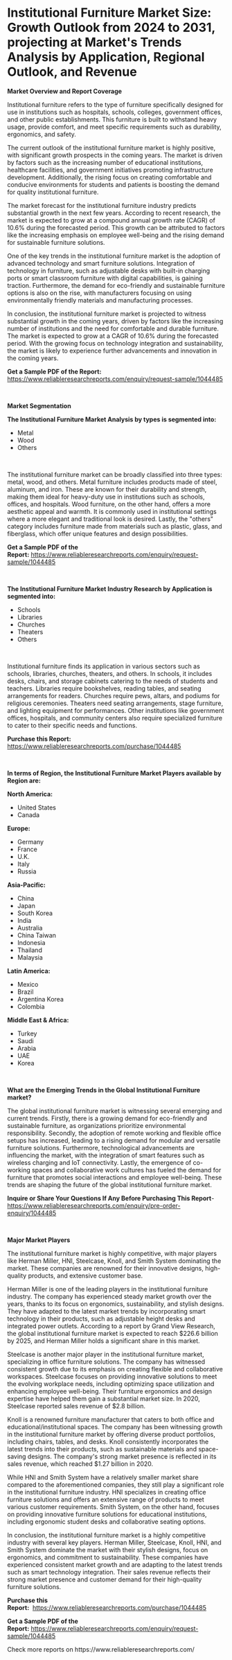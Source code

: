 <p><h1>Institutional Furniture Market Size: Growth Outlook from 2024 to 2031, projecting at Market's Trends Analysis by Application, Regional Outlook, and Revenue</h1></p><p><strong>Market Overview and Report Coverage</strong></p>
<p><p>Institutional furniture refers to the type of furniture specifically designed for use in institutions such as hospitals, schools, colleges, government offices, and other public establishments. This furniture is built to withstand heavy usage, provide comfort, and meet specific requirements such as durability, ergonomics, and safety.</p><p>The current outlook of the institutional furniture market is highly positive, with significant growth prospects in the coming years. The market is driven by factors such as the increasing number of educational institutions, healthcare facilities, and government initiatives promoting infrastructure development. Additionally, the rising focus on creating comfortable and conducive environments for students and patients is boosting the demand for quality institutional furniture.</p><p>The market forecast for the institutional furniture industry predicts substantial growth in the next few years. According to recent research, the market is expected to grow at a compound annual growth rate (CAGR) of 10.6% during the forecasted period. This growth can be attributed to factors like the increasing emphasis on employee well-being and the rising demand for sustainable furniture solutions.</p><p>One of the key trends in the institutional furniture market is the adoption of advanced technology and smart furniture solutions. Integration of technology in furniture, such as adjustable desks with built-in charging ports or smart classroom furniture with digital capabilities, is gaining traction. Furthermore, the demand for eco-friendly and sustainable furniture options is also on the rise, with manufacturers focusing on using environmentally friendly materials and manufacturing processes.</p><p>In conclusion, the institutional furniture market is projected to witness substantial growth in the coming years, driven by factors like the increasing number of institutions and the need for comfortable and durable furniture. The market is expected to grow at a CAGR of 10.6% during the forecasted period. With the growing focus on technology integration and sustainability, the market is likely to experience further advancements and innovation in the coming years.</p></p>
<p><strong>Get a Sample PDF of the Report:</strong> <a href="https://www.reliableresearchreports.com/enquiry/request-sample/1044485">https://www.reliableresearchreports.com/enquiry/request-sample/1044485</a></p>
<p>&nbsp;</p>
<p><strong>Market Segmentation</strong></p>
<p><strong>The Institutional Furniture Market Analysis by types is segmented into:</strong></p>
<p><ul><li>Metal</li><li>Wood</li><li>Others</li></ul></p>
<p>&nbsp;</p>
<p><p>The institutional furniture market can be broadly classified into three types: metal, wood, and others. Metal furniture includes products made of steel, aluminum, and iron. These are known for their durability and strength, making them ideal for heavy-duty use in institutions such as schools, offices, and hospitals. Wood furniture, on the other hand, offers a more aesthetic appeal and warmth. It is commonly used in institutional settings where a more elegant and traditional look is desired. Lastly, the "others" category includes furniture made from materials such as plastic, glass, and fiberglass, which offer unique features and design possibilities.</p></p>
<p><strong>Get a Sample PDF of the Report:</strong>&nbsp;<a href="https://www.reliableresearchreports.com/enquiry/request-sample/1044485">https://www.reliableresearchreports.com/enquiry/request-sample/1044485</a></p>
<p>&nbsp;</p>
<p><strong>The Institutional Furniture Market Industry Research by Application is segmented into:</strong></p>
<p><ul><li>Schools</li><li>Libraries</li><li>Churches</li><li>Theaters</li><li>Others</li></ul></p>
<p>&nbsp;</p>
<p><p>Institutional furniture finds its application in various sectors such as schools, libraries, churches, theaters, and others. In schools, it includes desks, chairs, and storage cabinets catering to the needs of students and teachers. Libraries require bookshelves, reading tables, and seating arrangements for readers. Churches require pews, altars, and podiums for religious ceremonies. Theaters need seating arrangements, stage furniture, and lighting equipment for performances. Other institutions like government offices, hospitals, and community centers also require specialized furniture to cater to their specific needs and functions.</p></p>
<p><strong>Purchase this Report:</strong>&nbsp; <a href="https://www.reliableresearchreports.com/purchase/1044485">https://www.reliableresearchreports.com/purchase/1044485</a></p>
<p>&nbsp;</p>
<p><strong>In terms of Region, the Institutional Furniture Market Players available by Region are:</strong></p>
<p>
    <p> <strong> North America: </strong>
        <ul>
            <li>United States</li>
            <li>Canada</li>
        </ul>
        </p> 
    <p> <strong> Europe: </strong>
        <ul>
            <li>Germany</li>
            <li>France</li>
            <li>U.K.</li>
            <li>Italy</li>
            <li>Russia</li>
        </ul>
        </p> 
    <p> <strong> Asia-Pacific: </strong>
        <ul>
            <li>China</li>
            <li>Japan</li>
            <li>South Korea</li>
            <li>India</li>
            <li>Australia</li>
            <li>China Taiwan</li>
            <li>Indonesia</li>
            <li>Thailand</li>
            <li>Malaysia</li>
        </ul>
        </p> 
    <p> <strong> Latin America: </strong>
        <ul>
            <li>Mexico</li>
            <li>Brazil</li>
            <li>Argentina Korea</li>
            <li>Colombia</li>
        </ul>
        </p> 
    <p> <strong> Middle East & Africa: </strong>
        <ul>
            <li>Turkey</li>
            <li>Saudi</li>
            <li>Arabia</li>
            <li>UAE</li>
            <li>Korea</li>
        </ul>
    </p>
    </p>
<p>&nbsp;</p>
<p><strong>What are the Emerging Trends in the Global Institutional Furniture market?</strong></p>
<p><p>The global institutional furniture market is witnessing several emerging and current trends. Firstly, there is a growing demand for eco-friendly and sustainable furniture, as organizations prioritize environmental responsibility. Secondly, the adoption of remote working and flexible office setups has increased, leading to a rising demand for modular and versatile furniture solutions. Furthermore, technological advancements are influencing the market, with the integration of smart features such as wireless charging and IoT connectivity. Lastly, the emergence of co-working spaces and collaborative work cultures has fueled the demand for furniture that promotes social interactions and employee well-being. These trends are shaping the future of the global institutional furniture market.</p></p>
<p><strong>Inquire or Share Your Questions If Any Before Purchasing This Report</strong>- <a href="https://www.reliableresearchreports.com/enquiry/pre-order-enquiry/1044485">https://www.reliableresearchreports.com/enquiry/pre-order-enquiry/1044485</a></p>
<p>&nbsp;</p>
<p><strong>Major Market Players</strong></p>
<p><p>The institutional furniture market is highly competitive, with major players like Herman Miller, HNI, Steelcase, Knoll, and Smith System dominating the market. These companies are renowned for their innovative designs, high-quality products, and extensive customer base. </p><p>Herman Miller is one of the leading players in the institutional furniture industry. The company has experienced steady market growth over the years, thanks to its focus on ergonomics, sustainability, and stylish designs. They have adapted to the latest market trends by incorporating smart technology in their products, such as adjustable height desks and integrated power outlets. According to a report by Grand View Research, the global institutional furniture market is expected to reach $226.6 billion by 2025, and Herman Miller holds a significant share in this market.</p><p>Steelcase is another major player in the institutional furniture market, specializing in office furniture solutions. The company has witnessed consistent growth due to its emphasis on creating flexible and collaborative workspaces. Steelcase focuses on providing innovative solutions to meet the evolving workplace needs, including optimizing space utilization and enhancing employee well-being. Their furniture ergonomics and design expertise have helped them gain a substantial market size. In 2020, Steelcase reported sales revenue of $2.8 billion.</p><p>Knoll is a renowned furniture manufacturer that caters to both office and educational/institutional spaces. The company has been witnessing growth in the institutional furniture market by offering diverse product portfolios, including chairs, tables, and desks. Knoll consistently incorporates the latest trends into their products, such as sustainable materials and space-saving designs. The company's strong market presence is reflected in its sales revenue, which reached $1.27 billion in 2020.</p><p>While HNI and Smith System have a relatively smaller market share compared to the aforementioned companies, they still play a significant role in the institutional furniture industry. HNI specializes in creating office furniture solutions and offers an extensive range of products to meet various customer requirements. Smith System, on the other hand, focuses on providing innovative furniture solutions for educational institutions, including ergonomic student desks and collaborative seating options.</p><p>In conclusion, the institutional furniture market is a highly competitive industry with several key players. Herman Miller, Steelcase, Knoll, HNI, and Smith System dominate the market with their stylish designs, focus on ergonomics, and commitment to sustainability. These companies have experienced consistent market growth and are adapting to the latest trends such as smart technology integration. Their sales revenue reflects their strong market presence and customer demand for their high-quality furniture solutions.</p></p>
<p><strong>Purchase this Report:</strong>&nbsp;&nbsp;<a href="https://www.reliableresearchreports.com/purchase/1044485">https://www.reliableresearchreports.com/purchase/1044485</a></p>
<p></p>
<p><strong>Get a Sample PDF of the Report:</strong>&nbsp;<a href="https://www.reliableresearchreports.com/enquiry/request-sample/1044485">https://www.reliableresearchreports.com/enquiry/request-sample/1044485</a></p>
<p>Check more reports on https://www.reliableresearchreports.com/</p>
